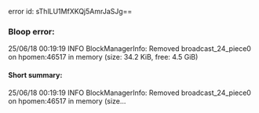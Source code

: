 error id: sThlLU1MfXKQj5AmrJaSJg==
### Bloop error:

25/06/18 00:19:19 INFO BlockManagerInfo: Removed broadcast_24_piece0 on hpomen:46517 in memory (size: 34.2 KiB, free: 4.5 GiB)
#### Short summary: 

25/06/18 00:19:19 INFO BlockManagerInfo: Removed broadcast_24_piece0 on hpomen:46517 in memory (size...